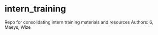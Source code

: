 # intern_training
Repo for consolidating intern training materials and resources
Authors: 6, Maeys, Wize

